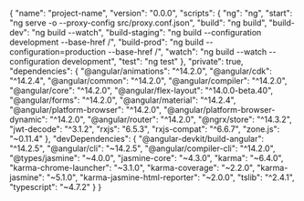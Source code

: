 {
  "name": "project-name",
  "version": "0.0.0",
  "scripts": {
    "ng": "ng",
    "start": "ng serve -o --proxy-config src/proxy.conf.json",
    "build": "ng build",
    "build-dev": "ng build --watch",
    "build-staging": "ng build --configuration development --base-href /",
    "build-prod": "ng build --configuration=production --base-href /",
    "watch": "ng build --watch --configuration development",
    "test": "ng test"
  },
  "private": true,
  "dependencies": {
    "@angular/animations": "^14.2.0",
    "@angular/cdk": "^14.2.4",
    "@angular/common": "^14.2.0",
    "@angular/compiler": "^14.2.0",
    "@angular/core": "^14.2.0",
    "@angular/flex-layout": "^14.0.0-beta.40",
    "@angular/forms": "^14.2.0",
    "@angular/material": "^14.2.4",
    "@angular/platform-browser": "^14.2.0",
    "@angular/platform-browser-dynamic": "^14.2.0",
    "@angular/router": "^14.2.0",
    "@ngrx/store": "^14.3.2",
    "jwt-decode": "^3.1.2",
    "rxjs": "6.5.3",
    "rxjs-compat": "^6.6.7",
    "zone.js": "~0.11.4"
  },
  "devDependencies": {
    "@angular-devkit/build-angular": "^14.2.5",
    "@angular/cli": "~14.2.5",
    "@angular/compiler-cli": "^14.2.0",
    "@types/jasmine": "~4.0.0",
    "jasmine-core": "~4.3.0",
    "karma": "~6.4.0",
    "karma-chrome-launcher": "~3.1.0",
    "karma-coverage": "~2.2.0",
    "karma-jasmine": "~5.1.0",
    "karma-jasmine-html-reporter": "~2.0.0",
    "tslib": "^2.4.1",
    "typescript": "~4.7.2"
  }
}
